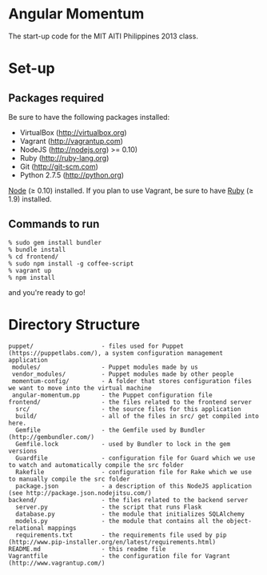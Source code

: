 # Angular Momentum

The start-up code for the MIT AITI Philippines 2013 class.

# Set-up

## Packages required

Be sure to have the following packages installed:

* VirtualBox (http://virtualbox.org)
* Vagrant (http://vagrantup.com)
* NodeJS (http://nodejs.org) >= 0.10)
* Ruby (http://ruby-lang.org)
* Git (http://git-scm.com)
* Python 2.7.5 (http://python.org)

[Node](http://nodejs.org/) (≥ 0.10) installed. If you plan
to use Vagrant, be sure to have [Ruby](http://www.ruby-lang.org/en/) (≥ 1.9)
installed.

## Commands to run

    % sudo gem install bundler
    % bundle install
    % cd frontend/
    % sudo npm install -g coffee-script
    % vagrant up
    % npm install

and you're ready to go!

# Directory Structure

    puppet/                   - files used for Puppet (https://puppetlabs.com/), a system configuration management application
     modules/                 - Puppet modules made by us
     vendor_modules/          - Puppet modules made by other people
     momentum-config/         - A folder that stores configuration files we want to move into the virtual machine
     angular-momentum.pp      - the Puppet configuration file
    frontend/                 - the files related to the frontend server
      src/                    - the source files for this application
      build/                  - all of the files in src/ get compiled into here.
      Gemfile                 - the Gemfile used by Bundler (http://gembundler.com/)
      Gemfile.lock            - used by Bundler to lock in the gem versions
      Guardfile               - configuration file for Guard which we use to watch and automatically compile the src folder
      Rakefile                - configuration file for Rake which we use to manually compile the src folder
      package.json            - a description of this NodeJS application (see http://package.json.nodejitsu.com/)
    backend/                  - the files related to the backend server
      server.py               - the script that runs Flask
      database.py             - the module that initializes SQLAlchemy
      models.py               - the module that contains all the object-relational mappings
      requirements.txt        - the requirements file used by pip (http://www.pip-installer.org/en/latest/requirements.html)
    README.md                 - this readme file
    Vagrantfile               - the configuration file for Vagrant (http://www.vagrantup.com/)

